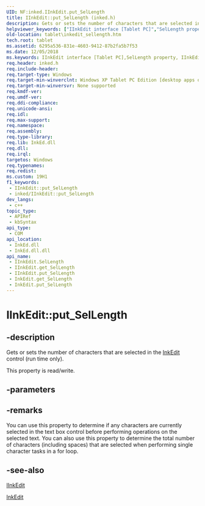 ```yaml
---
UID: NF:inked.IInkEdit.put_SelLength
title: IInkEdit::put_SelLength (inked.h)
description: Gets or sets the number of characters that are selected in the InkEdit control (run time only).
helpviewer_keywords: ["IInkEdit interface [Tablet PC]","SelLength property","IInkEdit.SelLength","IInkEdit.put_SelLength","IInkEdit::SelLength","IInkEdit::get_SelLength","IInkEdit::put_SelLength","InkEdit.get_SelLength","InkEdit.put_SelLength","SelLength property [Tablet PC]","SelLength property [Tablet PC]","IInkEdit interface","get_SelLength","inked/IInkEdit::SelLength","inked/IInkEdit::get_SelLength","inked/IInkEdit::put_SelLength","put_SelLength","tablet.inkedit_sellength"]
old-location: tablet\inkedit_sellength.htm
tech.root: tablet
ms.assetid: 6295a536-831e-4603-9412-87b2fa5b7f53
ms.date: 12/05/2018
ms.keywords: IInkEdit interface [Tablet PC],SelLength property, IInkEdit.SelLength, IInkEdit.put_SelLength, IInkEdit::SelLength, IInkEdit::get_SelLength, IInkEdit::put_SelLength, InkEdit.get_SelLength, InkEdit.put_SelLength, SelLength property [Tablet PC], SelLength property [Tablet PC],IInkEdit interface, get_SelLength, inked/IInkEdit::SelLength, inked/IInkEdit::get_SelLength, inked/IInkEdit::put_SelLength, put_SelLength, tablet.inkedit_sellength
req.header: inked.h
req.include-header: 
req.target-type: Windows
req.target-min-winverclnt: Windows XP Tablet PC Edition [desktop apps only]
req.target-min-winversvr: None supported
req.kmdf-ver: 
req.umdf-ver: 
req.ddi-compliance: 
req.unicode-ansi: 
req.idl: 
req.max-support: 
req.namespace: 
req.assembly: 
req.type-library: 
req.lib: InkEd.dll
req.dll: 
req.irql: 
targetos: Windows
req.typenames: 
req.redist: 
ms.custom: 19H1
f1_keywords:
 - IInkEdit::put_SelLength
 - inked/IInkEdit::put_SelLength
dev_langs:
 - c++
topic_type:
 - APIRef
 - kbSyntax
api_type:
 - COM
api_location:
 - InkEd.dll
 - InkEd.dll.dll
api_name:
 - IInkEdit.SelLength
 - IInkEdit.get_SelLength
 - IInkEdit.put_SelLength
 - InkEdit.get_SelLength
 - InkEdit.put_SelLength
---
```


# IInkEdit::put_SelLength


## -description

Gets or sets the number of characters that are selected in the <a href="/windows/desktop/tablet/inkedit-control">InkEdit</a> control (run time only).

This property is read/write.

## -parameters

## -remarks

You can use this property to determine if any characters are currently selected in the text box control before performing operations on the selected text. You can also use this property to determine the total number of characters (including spaces) that are selected when performing single character tasks in a for loop.

## -see-also

<a href="../inked/nn-inked-iinkedit.md">IInkEdit</a>



<a href="/windows/desktop/tablet/inkedit-control-reference">InkEdit</a>
